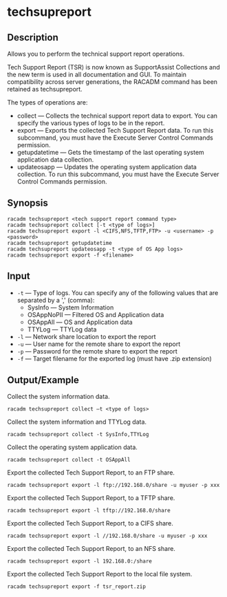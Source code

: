 # techsupreport

## Description

Allows you to perform the technical support report operations.

Tech Support Report (TSR) is now known as SupportAssist Collections and the new term is used in all documentation and GUI. To maintain compatibility across server generations, the RACADM command has been retained as techsupreport.

The types of operations are:

- collect — Collects the technical support report data to export. You can specify the various types of logs to be in the report.
- export — Exports the collected Tech Support Report data. To run this subcommand, you must have the Execute Server Control Commands permission.
- getupdatetime — Gets the timestamp of the last operating system application data collection.
- updateosapp — Updates the operating system application data collection. To run this subcommand, you must have the Execute Server Control Commands permission.

## Synopsis

```
racadm techsupreport <tech support report command type>
racadm techsupreport collect [-t <type of logs>]
racadm techsupreport export -l <CIFS,NFS,TFTP,FTP> -u <username> -p <password>
racadm techsupreport getupdatetime
racadm techsupreport updateosapp -t <type of OS App logs>
racadm techsupreport export -f <filename>
```

## Input

- `-t` — Type of logs. You can specify any of the following values that are separated by a ',' (comma):
  - SysInfo — System Information
  - OSAppNoPII — Filtered OS and Application data
  - OSAppAll — OS and Application data
  - TTYLog — TTYLog data
- `-l` — Network share location to export the report
- `-u` — User name for the remote share to export the report
- `-p` — Password for the remote share to export the report
- `-f` — Target filename for the exported log (must have .zip extension)

## Output/Example

Collect the system information data.

```
racadm techsupreport collect —t <type of logs>
```

Collect the system information and TTYLog data.

```
racadm techsupreport collect -t SysInfo,TTYLog
```

Collect the operating system application data.

```
racadm techsupreport collect -t OSAppAll
```

Export the collected Tech Support Report, to an FTP share.

```
racadm techsupreport export -l ftp://192.168.0/share -u myuser -p xxx
```

Export the collected Tech Support Report, to a TFTP share.

```
racadm techsupreport export -l tftp://192.168.0/share
```

Export the collected Tech Support Report, to a CIFS share.

```
racadm techsupreport export -l //192.168.0/share -u myuser -p xxx
```

Export the collected Tech Support Report, to an NFS share.

```
racadm techsupreport export -l 192.168.0:/share
```

Export the collected Tech Support Report to the local file system.

```
racadm techsupreport export -f tsr_report.zip
```